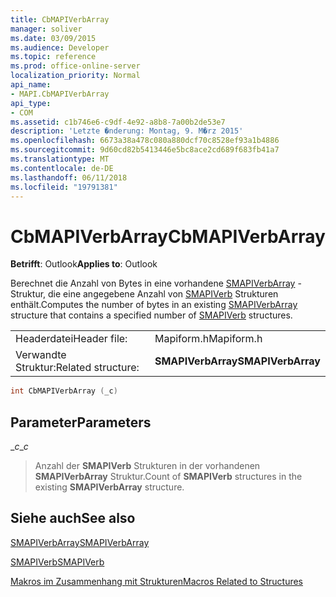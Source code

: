 ```yaml
---
title: CbMAPIVerbArray
manager: soliver
ms.date: 03/09/2015
ms.audience: Developer
ms.topic: reference
ms.prod: office-online-server
localization_priority: Normal
api_name:
- MAPI.CbMAPIVerbArray
api_type:
- COM
ms.assetid: c1b746e6-c9df-4e92-a8b8-7a00b2de53e7
description: 'Letzte �nderung: Montag, 9. M�rz 2015'
ms.openlocfilehash: 6673a38a478c080a880dcf70c8528ef93a1b4886
ms.sourcegitcommit: 9d60cd82b5413446e5bc8ace2cd689f683fb41a7
ms.translationtype: MT
ms.contentlocale: de-DE
ms.lasthandoff: 06/11/2018
ms.locfileid: "19791381"
---
```

# <a name="cbmapiverbarray"></a><span data-ttu-id="39e0d-103">CbMAPIVerbArray</span><span class="sxs-lookup"><span data-stu-id="39e0d-103">CbMAPIVerbArray</span></span>

  
  
<span data-ttu-id="39e0d-104">**Betrifft**: Outlook</span><span class="sxs-lookup"><span data-stu-id="39e0d-104">**Applies to**: Outlook</span></span> 
  
<span data-ttu-id="39e0d-105">Berechnet die Anzahl von Bytes in eine vorhandene [SMAPIVerbArray](smapiverbarray.md) -Struktur, die eine angegebene Anzahl von [SMAPIVerb](smapiverb.md) Strukturen enthält.</span><span class="sxs-lookup"><span data-stu-id="39e0d-105">Computes the number of bytes in an existing [SMAPIVerbArray](smapiverbarray.md) structure that contains a specified number of [SMAPIVerb](smapiverb.md) structures.</span></span> 
  
|||
|:-----|:-----|
|<span data-ttu-id="39e0d-106">Headerdatei</span><span class="sxs-lookup"><span data-stu-id="39e0d-106">Header file:</span></span>  <br/> |<span data-ttu-id="39e0d-107">Mapiform.h</span><span class="sxs-lookup"><span data-stu-id="39e0d-107">Mapiform.h</span></span>  <br/> |
|<span data-ttu-id="39e0d-108">Verwandte Struktur:</span><span class="sxs-lookup"><span data-stu-id="39e0d-108">Related structure:</span></span>  <br/> |<span data-ttu-id="39e0d-109">**SMAPIVerbArray**</span><span class="sxs-lookup"><span data-stu-id="39e0d-109">**SMAPIVerbArray**</span></span> <br/> |
   
```cpp
int CbMAPIVerbArray (_c)
```

## <a name="parameters"></a><span data-ttu-id="39e0d-110">Parameter</span><span class="sxs-lookup"><span data-stu-id="39e0d-110">Parameters</span></span>

 <span data-ttu-id="39e0d-111">__c_</span><span class="sxs-lookup"><span data-stu-id="39e0d-111">__c_</span></span>
  
> <span data-ttu-id="39e0d-112">Anzahl der **SMAPIVerb** Strukturen in der vorhandenen **SMAPIVerbArray** Struktur.</span><span class="sxs-lookup"><span data-stu-id="39e0d-112">Count of **SMAPIVerb** structures in the existing **SMAPIVerbArray** structure.</span></span> 
    
## <a name="see-also"></a><span data-ttu-id="39e0d-113">Siehe auch</span><span class="sxs-lookup"><span data-stu-id="39e0d-113">See also</span></span>



[<span data-ttu-id="39e0d-114">SMAPIVerbArray</span><span class="sxs-lookup"><span data-stu-id="39e0d-114">SMAPIVerbArray</span></span>](smapiverbarray.md)
  
[<span data-ttu-id="39e0d-115">SMAPIVerb</span><span class="sxs-lookup"><span data-stu-id="39e0d-115">SMAPIVerb</span></span>](smapiverb.md)


[<span data-ttu-id="39e0d-116">Makros im Zusammenhang mit Strukturen</span><span class="sxs-lookup"><span data-stu-id="39e0d-116">Macros Related to Structures</span></span>](macros-related-to-structures.md)

